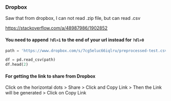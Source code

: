 ### Dropbox

Saw that from dropbox, I can not read .zip file, but can read .csv

https://stackoverflow.com/a/48987986/1902852

#### You need to append `?dl=1` to the end of your url instead for `?dl=0`

```python
path = 'https://www.dropbox.com/s/7cg5eluc66iqlru/preprocessed-test.csv?dl=1'

df = pd.read_csv(path)
df.head(2)
```

#### For getting the link to share from Dropbox

Click on the horizontal dots > Share > Click and Copy Link > Then the Link will be generated > Click on Copy Link
